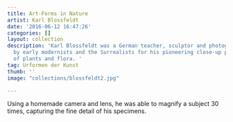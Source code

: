 ```yaml
---
title: Art-Forms in Nature
artist: Karl Blossfeldt
date: '2016-06-12 16:47:26'
categories: []
layout: collection
description: 'Karl Blossfeldt was a German teacher, sculptor and photographer celebrated
  by early modernists and the Surrealists for his pioneering close-up photography
  of plants and flora. '
tag: Urformen der Kunst
thumb: ''
image: "collections/blossfeldt2.jpg"

---
```

Using a homemade camera and lens, he was able to magnify a subject 30 times, capturing the fine detail of his specimens.